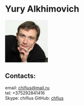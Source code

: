# Yury Alkhimovich
![Profile Photo](avatar.jpg)
## Contacts:
email: [chifius@mail.ru](chifius@mail.ru)  
tel: +375292841416  
Skype: chifius 
GitHub: [chfius](https://github.com/chfius)
